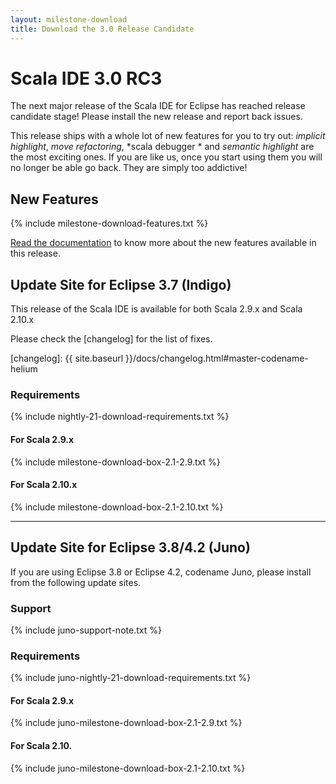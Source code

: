 ```yaml
---
layout: milestone-download
title: Download the 3.0 Release Candidate
---
```


# Scala IDE 3.0 RC3

The next major release of the Scala IDE for Eclipse has reached release candidate stage!
Please install the new release and report back issues.

This release ships with a whole lot of new features for you to try out: *implicit
highlight*, *move refactoring*, *scala debugger * and *semantic highlight* are the most
exciting ones. If you are like us, once you start using them you will no longer be able go back.
They are simply too addictive!

## New Features
{% include milestone-download-features.txt %}

[Read the documentation](http://scala-ide.org/docs/helium/index.html) to know more about the
new features available in this release.

## Update Site for Eclipse 3.7 (Indigo)

This release of the Scala IDE is available for both Scala 2.9.x and Scala 2.10.x

Please check the [changelog] for the list of fixes.

[changelog]: {{ site.baseurl }}/docs/changelog.html#master-codename-helium

### Requirements
{% include nightly-21-download-requirements.txt %}

#### For Scala 2.9.x
{% include milestone-download-box-2.1-2.9.txt %}

#### For Scala 2.10.x
{% include milestone-download-box-2.1-2.10.txt %}

------

## Update Site for Eclipse 3.8/4.2 (Juno)
If you are using Eclipse 3.8 or Eclipse 4.2, codename Juno, please install from the following update sites.

### Support
{% include juno-support-note.txt %}

### Requirements
{% include juno-nightly-21-download-requirements.txt %}

#### For Scala 2.9.x
{% include juno-milestone-download-box-2.1-2.9.txt %}

#### For Scala 2.10.
{% include juno-milestone-download-box-2.1-2.10.txt %}

